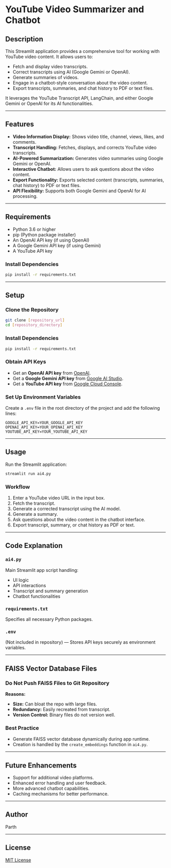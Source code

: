 # YouTube Video Summarizer and Chatbot

## Description

This Streamlit application provides a comprehensive tool for working with YouTube video content. It allows users to:

- Fetch and display video transcripts.
- Correct transcripts using AI (Google Gemini or OpenAI).
- Generate summaries of videos.
- Engage in a chatbot-style conversation about the video content.
- Export transcripts, summaries, and chat history to PDF or text files.

It leverages the YouTube Transcript API, LangChain, and either Google Gemini or OpenAI for its AI functionalities.

---

## Features

- **Video Information Display:** Shows video title, channel, views, likes, and comments.
- **Transcript Handling:** Fetches, displays, and corrects YouTube video transcripts.
- **AI-Powered Summarization:** Generates video summaries using Google Gemini or OpenAI.
- **Interactive Chatbot:** Allows users to ask questions about the video content.
- **Export Functionality:** Exports selected content (transcripts, summaries, chat history) to PDF or text files.
- **API Flexibility:** Supports both Google Gemini and OpenAI for AI processing.

---

## Requirements

- Python 3.6 or higher
- pip (Python package installer)
- An OpenAI API key (if using OpenAI)
- A Google Gemini API key (if using Gemini)
- A YouTube API key

### Install Dependencies

```bash
pip install -r requirements.txt
```

---

## Setup

### Clone the Repository

```bash
git clone [repository_url]
cd [repository_directory]
```

### Install Dependencies

```bash
pip install -r requirements.txt
```

### Obtain API Keys

- Get an **OpenAI API key** from [OpenAI](https://platform.openai.com/).
- Get a **Google Gemini API key** from [Google AI Studio](https://makersuite.google.com/).
- Get a **YouTube API key** from [Google Cloud Console](https://console.cloud.google.com/).

### Set Up Environment Variables

Create a `.env` file in the root directory of the project and add the following lines:

```env
GOOGLE_API_KEY=YOUR_GOOGLE_API_KEY
OPENAI_API_KEY=YOUR_OPENAI_API_KEY
YOUTUBE_API_KEY=YOUR_YOUTUBE_API_KEY
```

---

## Usage

Run the Streamlit application:

```bash
streamlit run ai4.py
```

### Workflow

1. Enter a YouTube video URL in the input box.
2. Fetch the transcript.
3. Generate a corrected transcript using the AI model.
4. Generate a summary.
5. Ask questions about the video content in the chatbot interface.
6. Export transcript, summary, or chat history as PDF or text.

---

## Code Explanation

### `ai4.py`

Main Streamlit app script handling:

- UI logic
- API interactions
- Transcript and summary generation
- Chatbot functionalities

### `requirements.txt`

Specifies all necessary Python packages.

### `.env`

(Not included in repository) — Stores API keys securely as environment variables.

---

## FAISS Vector Database Files

### Do Not Push FAISS Files to Git Repository

**Reasons:**

- **Size:** Can bloat the repo with large files.
- **Redundancy:** Easily recreated from transcript.
- **Version Control:** Binary files do not version well.

### Best Practice

- Generate FAISS vector database dynamically during app runtime.
- Creation is handled by the `create_embeddings` function in `ai4.py`.

---

## Future Enhancements

- Support for additional video platforms.
- Enhanced error handling and user feedback.
- More advanced chatbot capabilities.
- Caching mechanisms for better performance.

---

## Author

Parth

---

## License

[MIT License](https://opensource.org/licenses/MIT)&#x20;

